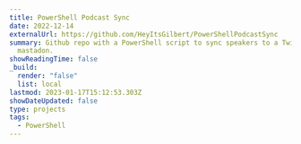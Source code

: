```yaml
---
title: PowerShell Podcast Sync
date: 2022-12-14
externalUrl: https://github.com/HeyItsGilbert/PowerShellPodcastSync
summary: Github repo with a PowerShell script to sync speakers to a Twitter list and to
  mastadon.
showReadingTime: false
_build:
  render: "false"
  list: local
lastmod: 2023-01-17T15:12:53.303Z
showDateUpdated: false
type: projects
tags:
  - PowerShell
---
```

